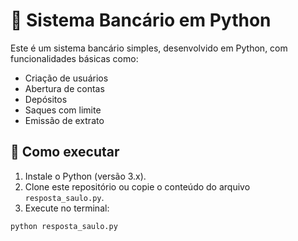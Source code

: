 # 🏦 Sistema Bancário em Python

Este é um sistema bancário simples, desenvolvido em Python, com funcionalidades básicas como:

- Criação de usuários
- Abertura de contas
- Depósitos
- Saques com limite
- Emissão de extrato

## 🚀 Como executar

1. Instale o Python (versão 3.x).
2. Clone este repositório ou copie o conteúdo do arquivo `resposta_saulo.py`.
3. Execute no terminal:

```bash
python resposta_saulo.py

